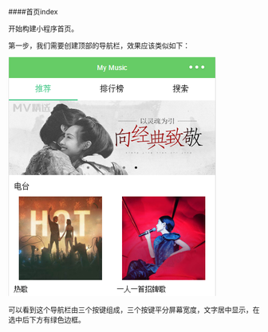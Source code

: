 ####首页index


开始构建小程序首页。


第一步，我们需要创建顶部的导航栏，效果应该类似如下：


![](/assets/20170210170336.png)


可以看到这个导航栏由三个按键组成，三个按键平分屏幕宽度，文字居中显示，在选中后下方有绿色边框。
